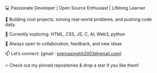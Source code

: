 💻 Passionate Developer | Open Source Enthusiast | Lifelong Learner

🚀 Building cool projects, solving real-world problems, and pushing code daily.

🌱 Currently exploring: HTML, CSS, JS, C, AI, Web3, python

👯 Always open to collaboration, feedback, and new ideas

📫 Let’s connect: [gmail : prernasinghh2003@gmail.com]

⭐ Check out my pinned repositories & drop a star if you like them!


  

<!---
prernyx/prernyx is a ✨ special ✨ repository because its `README.md` (this file) appears on your GitHub profile.
You can click the Preview link to take a look at your changes.
--->
